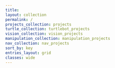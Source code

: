 ```yaml
---
title: 
layout: collection
permalink: /
projects_collection: projects
turtle_collection: turtlebot_projects
vision_collection: vision_projects
manipulation_collection: manipulation_projects
nav_collection: nav_projects
sort_by: key
entries_layout: grid
classes: wide
---
```

